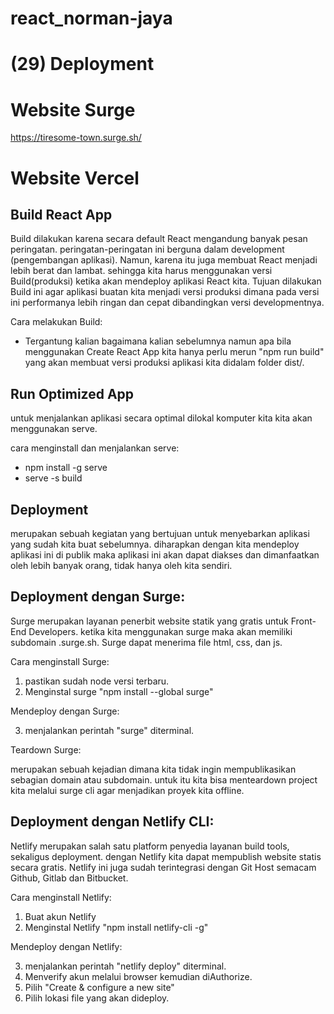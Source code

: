 # react_norman-jaya
# (29) Deployment

# Website Surge
https://tiresome-town.surge.sh/

# Website Vercel


## Build React App
Build dilakukan karena secara default React mengandung banyak pesan peringatan. peringatan-peringatan ini berguna dalam development (pengembangan aplikasi). Namun, karena itu juga membuat React menjadi lebih berat dan lambat. sehingga kita harus menggunakan versi Build(produksi) ketika akan mendeploy aplikasi React kita. Tujuan dilakukan Build ini agar aplikasi buatan kita menjadi versi produksi dimana pada versi ini performanya lebih ringan dan cepat dibandingkan versi developmentnya.

Cara melakukan Build:
- Tergantung kalian bagaimana kalian sebelumnya namun apa bila menggunakan Create React App kita hanya perlu merun "npm run build" yang akan membuat versi produksi aplikasi kita didalam folder dist/.

## Run Optimized App
untuk menjalankan aplikasi secara optimal dilokal komputer kita kita akan menggunakan serve. 

cara menginstall dan menjalankan serve:
- npm install -g serve
- serve -s build

## Deployment
merupakan sebuah kegiatan yang bertujuan untuk menyebarkan aplikasi yang sudah kita buat sebelumnya. diharapkan dengan kita mendeploy aplikasi ini di publik maka aplikasi ini akan dapat diakses dan dimanfaatkan oleh lebih banyak orang, tidak hanya oleh kita sendiri.

## Deployment dengan Surge:
Surge merupakan layanan penerbit website statik yang gratis untuk Front-End Developers. ketika kita menggunakan surge maka akan memiliki subdomain .surge.sh. Surge dapat menerima file html, css, dan js.

Cara menginstall Surge:

1. pastikan sudah node versi terbaru.
2. Menginstal surge "npm install --global surge"

Mendeploy dengan Surge:

3. menjalankan perintah "surge" diterminal.

Teardown Surge:

merupakan sebuah kejadian dimana kita tidak ingin mempublikasikan sebagian domain atau subdomain. untuk itu kita bisa menteardown project kita melalui surge cli agar menjadikan proyek kita offline.

## Deployment dengan Netlify CLI:
Netlify merupakan salah satu platform penyedia layanan build tools, sekaligus deployment. dengan Netlify kita dapat mempublish website statis secara gratis. Netlify ini juga sudah terintegrasi dengan Git Host semacam Github, Gitlab dan Bitbucket.

Cara menginstall Netlify:

1. Buat akun Netlify
2. Menginstal Netlify "npm install netlify-cli -g"

Mendeploy dengan Netlify:

3. menjalankan perintah "netlify deploy" diterminal.
4. Menverify akun melalui browser kemudian diAuthorize.
5. Pilih "Create & configure a new site"
6. Pilih lokasi file yang akan dideploy. 
